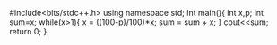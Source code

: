 #include<bits/stdc++.h>
using namespace std;
int main(){
int x,p;
int sum=x;
while(x>1){
x = ((100-p)/100)*x;
sum = sum + x;
}
cout<<sum;
return 0;
}
